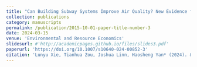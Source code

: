 ```yaml
---
title: "Can Building Subway Systems Improve Air Quality? New Evidence from Multiple Cities and Machine Learning"
collection: publications
category: manuscripts
permalink: /publication/2015-10-01-paper-title-number-3
date: 2024-03-15
venue: 'Environmental and Resource Economics'
slidesurl: #'http://academicpages.github.io/files/slides3.pdf'
paperurl: 'https://doi.org/10.1007/s10640-024-00852-3'
citation: 'Lunyu Xie, Tianhua Zou, Joshua Linn, Haosheng Yan* (2024). &quot;Can Building Subway Systems Improve Air Quality? New Evidence from Multiple Cities and Machine Learning.&quot; <i>Environmental and Resource Economics</i>. 1–36.'
---
```


